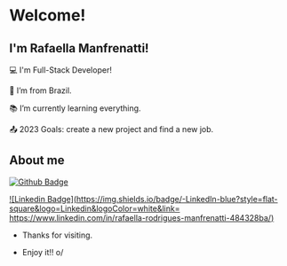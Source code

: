# Welcome!

 

## I'm Rafaella Manfrenatti!

 

:computer: I'm Full-Stack Developer!

:house_with_garden: I’m from Brazil.

:books: I’m currently learning everything.

:outbox_tray: 2023 Goals: create a new project and find a new job.

## About me

[![Github Badge](https://img.shields.io/badge/-Github-000?style=flat-square&logo=Github&logoColor=white&link=LINK_GIT)](https://github.com/RafaellaManfrenatti)

[![Linkedin Badge](https://img.shields.io/badge/-LinkedIn-blue?style=flat-square&logo=Linkedin&logoColor=white&link= https://www.linkedin.com/in/rafaella-rodrigues-manfrenatti-484328ba/)](https://www.linkedin.com/in/rafaella-rodrigues-manfrenatti-484328ba/)




- Thanks for visiting.

- Enjoy it!! o/
